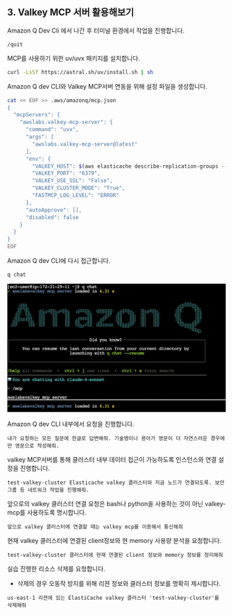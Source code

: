 ## 3. Valkey MCP 서버 활용해보기

Amazon Q Dev Cli 에서 나간 후 터미널 환경에서 작업을 진행합니다.
```
/quit
```

MCP를 사용하기 위한 uv/uvx 패키지를 설치합니다.
```bash
curl -LsSf https://astral.sh/uv/install.sh | sh
```

Amazon Q dev CLI와 Valkey MCP서버 연동을 위해 설정 파일을 생성합니다.
```bash
cat << EOF >> .aws/amazonq/mcp.json
{
  "mcpServers": {
    "awslabs.valkey-mcp-server": {
      "command": "uvx",
      "args": [
        "awslabs.valkey-mcp-server@latest"
      ],
      "env": {
        "VALKEY_HOST": $(aws elasticache describe-replication-groups --replication-group-id test-valkey-cluster --query ReplicationGroups[0].ConfigurationEndpoint.Address),
        "VALKEY_PORT": "6379",
        "VALKEY_USE_SSL": "False",
        "VALKEY_CLUSTER_MODE": "True",
        "FASTMCP_LOG_LEVEL": "ERROR"
      },
      "autoApprove": [],
      "disabled": false
    }
  }
}
EOF
```

Amazon Q dev CLI에 다시 접근합니다.
```
q chat
```

![mcp.img](./imgs/mcp.png)

Amazon Q dev CLI 내부에서 요청을 진행합니다.
```
내가 요청하는 모든 질문에 한글로 답변해줘. 기술명이나 용어가 영문이 더 자연스러운 경우에만 영문으로 작성해줘.
```

valkey MCP서버를 통해 클러스터 내부 데이터 접근이 가능하도록 인스턴스와 연결 설정을 진행합니다.
```
test-valkey-cluster Elasticache valkey 클러스터와 지금 노드가 연결되도록. 보안 그룹 등 네트워크 작업을 진행해줘.
```

앞으로의 valkey 클러스터 연결 요청은 bash나 python을 사용하는 것이 아닌 valkey-mcp를 사용하도록 명시합니다.
```
앞으로 valkey 클러스터에 연결할 때는 valkey mcp를 이용해서 통신해줘
```

현재 valkey 클러스터에 연결된 client정보와 현 memory 사용량 분석을 요청합니다.
```
test-valkey-cluster 클러스터에 현재 연결된 client 정보와 memory 정보를 정리해줘
```

실습 진행한 리소스 삭제를 요청합니다.
* 삭제의 경우 오동작 방지를 위해 리젼 정보와 클러스터 정보를 명확히 제시합니다.

```
us-east-1 리젼에 있는 ElastiCache valkey 클러스터 'test-valkey-cluster'를 삭제해줘
```
